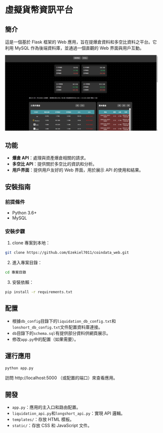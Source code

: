 # 虛擬貨幣資訊平台

## 簡介

這是一個基於 Flask 框架的 Web 應用，旨在提爆倉資料和多空比資料之平台。它利用 MySQL 作為後端資料庫，並通過一個直觀的 Web 界面與用戶互動。

![Example Image](https://github.com/Ezekiel7011/coindata_web/blob/main/static/img/liquidationpage.jpg "示例圖片")

## 功能

- **爆倉 API**：處理與資產爆倉相關的請求。
- **多空比 API**：提供關於多空比的資訊和分析。
- **用戶界面**：提供用戶友好的 Web 界面，用於展示 API 的使用和結果。

## 安裝指南

### 前提條件

- Python 3.6+
- MySQL

### 安裝步驟

1. clone 專案到本地：

```bash
git clone https://github.com/Ezekiel7011/coindata_web.git
```

2. 進入專案目錄：

```bash
cd 專案目錄
```

3. 安裝依賴：

```bash
pip install -r requirements.txt
```

## 配置

- 根據`db_config`目錄下的`liquidation_db_config.txt`和`lonshort_db_config.txt`文件配置資料庫連接。
- `db`目錄下的`schema.sql`有提供部分資料供網頁展示。
- 修改`app.py`中的配置（如果需要）。

## 運行應用

```bash
python app.py
```

訪問 http://localhost:5000 （或配置的端口）來查看應用。

## 開發

- `app.py`：應用的主入口和路由配置。
- `liquidation_api.py`和`longshort_api.py`：實現 API 邏輯。
- `templates/`：存放 HTML 模板。
- `static/`：存放 CSS 和 JavaScript 文件。
